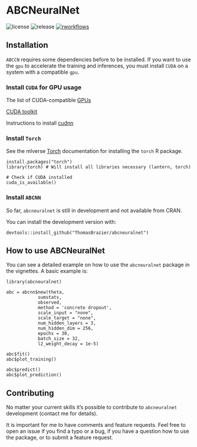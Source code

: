 # ABCNeuralNet


![license](https://badgen.net/badge/license/GPL-3.0/blue)
![release](https://badgen.net/badge/release/0.1.0/blue?icon=github)
[![rworkflows](https://github.com/ThomasBrazier/abcneuralnet/actions/workflows/r.yml/badge.svg)](https://github.com/ThomasBrazier/abcneuralnet/actions/workflows/r.yml)



## Installation

`ABCCN` requires some dependencies before to be installed. If you want to use the `gpu` to accelerate the training and inferences, you must install `CUDA` on a system with a compatible `gpu`.

### Install `CUDA` for GPU usage

The list of CUDA-compatible [GPUs](https://developer.nvidia.com/cuda-gpus#compute)

[CUDA toolkit](https://docs.nvidia.com/cuda/archive/11.7.0/)

Instructions to install [cudnn](https://developer.nvidia.com/cudnn)

### Install `Torch`

See the mlverse [Torch](https://torch.mlverse.org/docs/articles/installation) documentation for installing the `torch` R package.

```
install.packages("torch")
library(torch) # Will install all libraries necessary (lantern, torch)

# Check if CUDA installed
cuda_is_available()
```

### Install `ABCNN`

So far, `abcneuralnet` is still in development and not available from CRAN.


You can install the development version with:

```
devtools::install_github("ThomasBrazier/abcneuralnet")
```


## How to use ABCNeuralNet

You can see a detailed example on how to use the `abcneuralnet` package in the vignettes. A basic example is:

```
library(abcneuralnet) 

abc = abcnn$new(theta,
            sumstats,
            observed,
            method = 'concrete dropout',
            scale_input = "none",
            scale_target = "none",
            num_hidden_layers = 3,
            num_hidden_dim = 256,
            epochs = 30,
            batch_size = 32,
            l2_weight_decay = 1e-5)
            
abc$fit()
abc$plot_training()

abc$predict()
abc$plot_prediction()
```



## Contributing


No matter your current skills it’s possible to contribute to `abcneuralnet` development (contact me for details).


It is important for me to have comments and feature requests. Feel free to open an issue if you find a typo or a bug, if you have a question how to use the package, or to submit a feature request.
